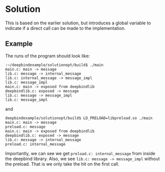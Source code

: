 # Solution

This is based on the earlier solution, but introduces a global variable to indicate if a direct call can be made to the implementation.

## Example 

The runs of the program should look like:
```
:~/deepbindexample/solutionopt/build$ ./main
main.c: main -> message
lib.c: message -> internal_message
lib.c: internal_message -> message_impl
lib.c: message_impl
main.c: main -> exposed from deepbindlib
deepbindlib.c: exposed -> message
lib.c: message -> message_impl
lib.c: message_impl
```
and
```
deepbindexample/solutionopt/build$ LD_PRELOAD=libpreload.so ./main
main.c: main -> message
preload.c: message
main.c: main -> exposed from deepbindlib
deepbindlib.c: exposed -> message
lib.c: message -> internal_message
preload.c: internal_message
```

Importantly, we can see we get `preload.c: internal_message` from inside the deepbind library. 
Also, we see `lib.c: message -> message_impl` without the preload.  That is we only take the hit on the first call.